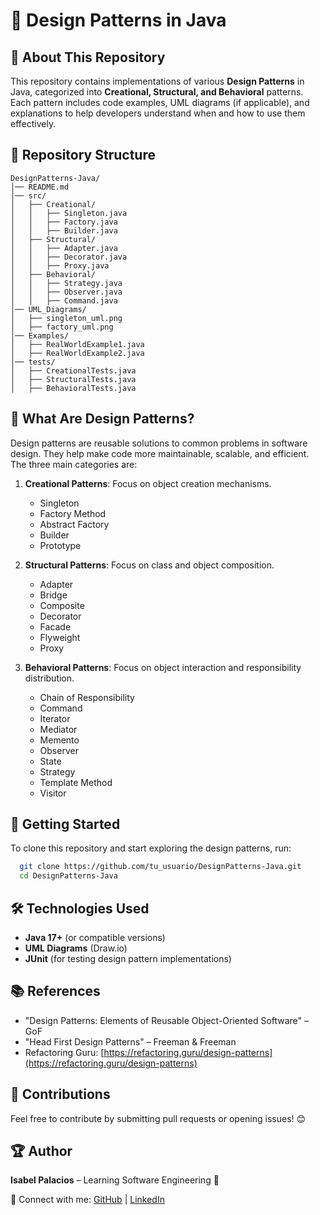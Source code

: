 # 🚀 Design Patterns in Java

## 📌 About This Repository
This repository contains implementations of various **Design Patterns** in Java, categorized into **Creational, Structural, and Behavioral** patterns. Each pattern includes code examples, UML diagrams (if applicable), and explanations to help developers understand when and how to use them effectively.

## 📂 Repository Structure
```
DesignPatterns-Java/
│── README.md
│── src/
│   ├── Creational/
│   │   ├── Singleton.java
│   │   ├── Factory.java
│   │   ├── Builder.java
│   ├── Structural/
│   │   ├── Adapter.java
│   │   ├── Decorator.java
│   │   ├── Proxy.java
│   ├── Behavioral/
│   │   ├── Strategy.java
│   │   ├── Observer.java
│   │   ├── Command.java
│── UML_Diagrams/
│   ├── singleton_uml.png
│   ├── factory_uml.png
│── Examples/
│   ├── RealWorldExample1.java
│   ├── RealWorldExample2.java
│── tests/
│   ├── CreationalTests.java
│   ├── StructuralTests.java
│   ├── BehavioralTests.java
```

## 📖 What Are Design Patterns?
Design patterns are reusable solutions to common problems in software design. They help make code more maintainable, scalable, and efficient. The three main categories are:

1. **Creational Patterns**: Focus on object creation mechanisms.
   - Singleton
   - Factory Method
   - Abstract Factory
   - Builder
   - Prototype

2. **Structural Patterns**: Focus on class and object composition.
   - Adapter
   - Bridge
   - Composite
   - Decorator
   - Facade
   - Flyweight
   - Proxy

3. **Behavioral Patterns**: Focus on object interaction and responsibility distribution.
   - Chain of Responsibility
   - Command
   - Iterator
   - Mediator
   - Memento
   - Observer
   - State
   - Strategy
   - Template Method
   - Visitor

## 🚀 Getting Started
To clone this repository and start exploring the design patterns, run:
```sh
  git clone https://github.com/tu_usuario/DesignPatterns-Java.git
  cd DesignPatterns-Java
```

## 🛠 Technologies Used
- **Java 17+** (or compatible versions)
- **UML Diagrams** (Draw.io)
- **JUnit** (for testing design pattern implementations)

## 📚 References
- "Design Patterns: Elements of Reusable Object-Oriented Software" – GoF
- "Head First Design Patterns" – Freeman & Freeman
- Refactoring Guru: [https://refactoring.guru/design-patterns](https://refactoring.guru/design-patterns)

## 📢 Contributions
Feel free to contribute by submitting pull requests or opening issues! 😊

## 🏆 Author
**Isabel Palacios** – Learning Software Engineering 🚀

🔗 Connect with me: [GitHub](https://github.com/tu_usuario) | [LinkedIn](https://www.linkedin.com/in/tu_perfil)
